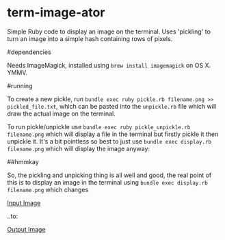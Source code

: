 # term-image-ator

Simple Ruby code to display an image on the terminal. Uses 'pickling' to turn an image into a simple hash containing rows of pixels.

#dependencies

Needs ImageMagick, installed using `brew install imagemagick` on OS X. YMMV.

#running

To create a new pickle, run `bundle exec ruby pickle.rb filename.png >> pickled_file.txt`, which can be pasted into the `unpickle.rb` file which will draw the actual image on the terminal.

To run pickle/unpickle use `bundle exec ruby pickle_unpickle.rb filename.png` which will display a file in the terminal but firstly pickle it then unpickle it. It's a bit pointless so best to just use `bundle exec display.rb filename.png` which will display the image anyway:

##hmmkay

So, the pickling and unpicking thing is all well and good, the real point of this is to display an image in the terminal using `bundle exec display.rb filename.png` which changes

[Input Image](https://raw.githubusercontent.com/betandr/termimageator/master/beemo.png)

..to:

[Output Image](https://raw.githubusercontent.com/betandr/termimageator/master/beemo_output.png)